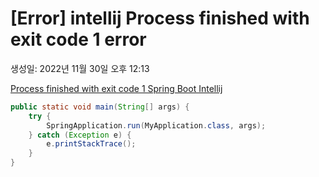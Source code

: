 # [Error] intellij Process finished with exit code 1 error

생성일: 2022년 11월 30일 오후 12:13

[Process finished with exit code 1 Spring Boot Intellij](https://stackoverflow.com/questions/46428611/process-finished-with-exit-code-1-spring-boot-intellij)

```java
public static void main(String[] args) {
    try {
        SpringApplication.run(MyApplication.class, args);
    } catch (Exception e) {
        e.printStackTrace(); 
    }
}
```